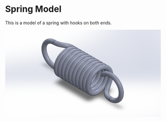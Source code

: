 # Spring Model

  This is a model of a spring with hooks on both ends.
  
  
  ![Spring with hooks on both ends](https://github.com/mgmarcha/3D_Models_Portfolio/blob/main/Spring_Model/Spring_Model_Cover.png)
